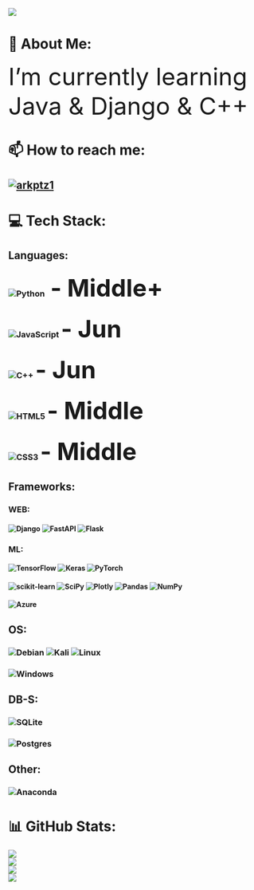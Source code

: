 ![](https://visitor-badge.glitch.me/badge?page_id=Arkptz1.Arkptz1)
# 💫 About Me:
<font size =30> I’m currently learning Java & Django & C++ </font>
# 📫 How to reach me:
## <a href="https://t.me/Million_edition" target="blank"><img align="center" src="https://img.shields.io/badge/Telegram-2CA5E0?style=for-the-badge&logo=telegram&logoColor=white" alt="arkptz1" /></a> 



# 💻 Tech Stack:
## Languages:
###   ![Python](https://img.shields.io/badge/python-3670A0?style=for-the-badge&logo=python&logoColor=ffdd54)<font size =30> - Middle+ </font>
###   ![JavaScript](https://img.shields.io/badge/javascript-%23323330.svg?style=for-the-badge&logo=javascript&logoColor=%23F7DF1E) <font size =30> - Jun </font>
###   ![C++](https://img.shields.io/badge/c++-%2300599C.svg?style=for-the-badge&logo=c%2B%2B&logoColor=white) <font size =30> - Jun </font>
###   ![HTML5](https://img.shields.io/badge/html5-%23E34F26.svg?style=for-the-badge&logo=html5&logoColor=white) <font size =30> - Middle </font>
###   ![CSS3](https://img.shields.io/badge/css3-%231572B6.svg?style=for-the-badge&logo=css3&logoColor=white) <font size =30> - Middle </font>

## Frameworks:
### WEB:
#### ![Django](https://img.shields.io/badge/django-%23092E20.svg?style=for-the-badge&logo=django&logoColor=white) ![FastAPI](https://img.shields.io/badge/FastAPI-005571?style=for-the-badge&logo=fastapi) ![Flask](https://img.shields.io/badge/flask-%23000.svg?style=for-the-badge&logo=flask&logoColor=white) 
### ML:
#### ![TensorFlow](https://img.shields.io/badge/TensorFlow-%23FF6F00.svg?style=for-the-badge&logo=TensorFlow&logoColor=white) ![Keras](https://img.shields.io/badge/Keras-%23D00000.svg?style=for-the-badge&logo=Keras&logoColor=white) ![PyTorch](https://img.shields.io/badge/PyTorch-%23EE4C2C.svg?style=for-the-badge&logo=PyTorch&logoColor=white)
#### ![scikit-learn](https://img.shields.io/badge/scikit--learn-%23F7931E.svg?style=for-the-badge&logo=scikit-learn&logoColor=white) ![SciPy](https://img.shields.io/badge/SciPy-%230C55A5.svg?style=for-the-badge&logo=scipy&logoColor=%white) ![Plotly](https://img.shields.io/badge/Plotly-%233F4F75.svg?style=for-the-badge&logo=plotly&logoColor=white) ![Pandas](https://img.shields.io/badge/pandas-%23150458.svg?style=for-the-badge&logo=pandas&logoColor=white) ![NumPy](https://img.shields.io/badge/numpy-%23013243.svg?style=for-the-badge&logo=numpy&logoColor=white) 
#### ![Azure](https://img.shields.io/badge/azure-%230072C6.svg?style=for-the-badge&logo=azure-devops&logoColor=white)

## OS:
### ![Debian](https://img.shields.io/badge/Debian-D70A53?style=for-the-badge&logo=debian&logoColor=white) ![Kali](https://img.shields.io/badge/Kali-268BEE?style=for-the-badge&logo=kalilinux&logoColor=white) ![Linux](https://img.shields.io/badge/Linux-FCC624?style=for-the-badge&logo=linux&logoColor=black)
### ![Windows](https://img.shields.io/badge/Windows-0078D6?style=for-the-badge&logo=windows&logoColor=white)

## DB-S:
### ![SQLite](https://img.shields.io/badge/sqlite-%2307405e.svg?style=for-the-badge&logo=sqlite&logoColor=white)
### ![Postgres](https://img.shields.io/badge/postgres-%23316192.svg?style=for-the-badge&logo=postgresql&logoColor=white)


## Other:
### ![Anaconda](https://img.shields.io/badge/Anaconda-%2344A833.svg?style=for-the-badge&logo=anaconda&logoColor=white)   
# 📊 GitHub Stats:
![](https://github-readme-stats-malk.vercel.app/api?username=arkptz1&show_icons=true&theme=gotham)<br/>
![](https://github-readme-stats-malk.vercel.app/api?username=arkptz1&theme=dark&hide_border=false&include_all_commits=true&count_private=true)<br/>
![](https://github-readme-streak-stats.herokuapp.com/?user=arkptz1&theme=dark&hide_border=false)<br/>
![](https://github-readme-stats-malk.vercel.app/api/top-langs/?username=arkptz1&theme=dark&hide_border=false&include_all_commits=true&count_private=true&layout=compact)

